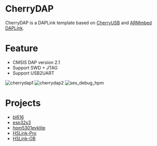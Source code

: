 # CherryDAP

CherryDAP is a DAPLink template based on [CherryUSB](https://github.com/sakumisu/CherryUSB) and [ARMmbed DAPLink](https://github.com/ARMmbed/DAPLink).

# Feature

- CMSIS DAP version 2.1
- Support SWD + JTAG
- Support USB2UART

![cherrydap1](./assets/cherrydap1.png)
![cherrydap2](./assets/cherrydap2.png)
![ses_debug_hpm](./assets/ses_debug_hpm.png)

# Projects

- [bl616](projects/bl616/README.md)
- [esp32s3](projects/esp32s3/README.md)
- [hpm5301evklite](projects/hpm5301evklite/README.md)
- [HSLink-Pro](projects/HSLink-Pro/README.md)
- [HSLink-OB](projects/HSLink-OB/README.md)